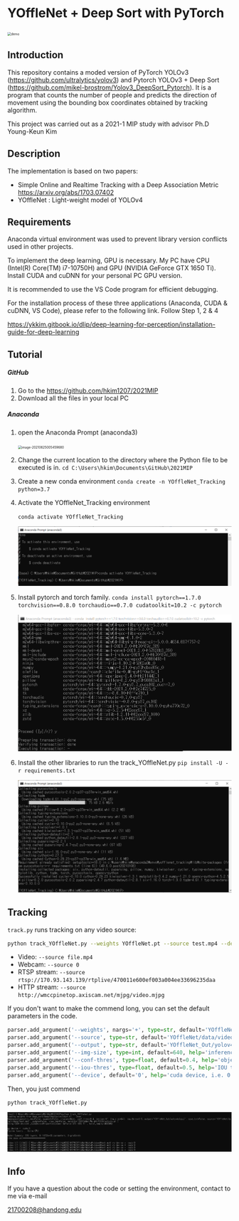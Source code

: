 # YOffleNet + Deep Sort with PyTorch

<img src=".\images\demo.gif" alt="demo" style="zoom:50%;" />

## Introduction

This repository contains a moded version of  PyTorch YOLOv3 (https://github.com/ultralytics/yolov3) and Pytorch YOLOv3 + Deep Sort (https://github.com/mikel-brostrom/Yolov3_DeepSort_Pytorch). It is a program that counts the number of people and predicts the direction of movement using the bounding box coordinates obtained by tracking algorithm.

This project was carried out as a 2021-1 MIP study with advisor Ph.D Young-Keun Kim

## Description

The implementation is based on two papers:

- Simple Online and Realtime Tracking with a Deep Association Metric
https://arxiv.org/abs/1703.07402
- YOffleNet : Light-weight model of YOLOv4

## Requirements

Anaconda virtual environment was used to prevent library version conflicts used in other projects.

To implement the deep learning, GPU is necessary. My PC have CPU (Intel(R) Core(TM) i7-10750H) and GPU (NVIDIA GeForce GTX 1650 Ti). Install CUDA and cuDNN for your personal PC GPU version.

It is recommended to use the VS Code program for efficient debugging.

For the installation process of these three applications (Anaconda, CUDA & cuDNN, VS Code), please refer to the following link. Follow Step 1, 2 & 4

https://ykkim.gitbook.io/dlip/deep-learning-for-perception/installation-guide-for-deep-learning

## Tutorial 

##### GitHub

1. Go to the https://github.com/hkim1207/2021MIP
2. Download all the files in your local PC

##### Anaconda

1. open the Anaconda Prompt (anaconda3)
   
   <img src=".images\image-20210625005459680.png" alt="image-20210625005459680" style="zoom:50%;" />
   
2. Change the current location to the directory where the Python file to be executed is in.
   `cd C:\Users\hkim\Documents\GitHub\2021MIP` 

3. Create a new conda environment
   `conda create -n YOffleNet_Tracking python=3.7` 

4. Activate the YOffleNet_Tracking environment

   `conda activate YOffleNet_Tracking`

   <img src=".\images\image-20210625010053407.png" alt="image-20210625010053407" style="zoom:50%;" />

5. Install pytorch and torch family. 
   `conda install pytorch==1.7.0 torchvision==0.8.0 torchaudio==0.7.0 cudatoolkit=10.2 -c pytorch`

   <img src=".\images\image-20210625015216696.png" alt="image-20210625015216696" style="zoom:50%;" />

6. Install the other libraries to run the track_YOffleNet.py
   `pip install -U -r requirements.txt`

   <img src=".\images\image-20210625010415772.png" alt="image-20210625010415772" style="zoom:50%;" />

## Tracking

`track.py` runs tracking on any video source:

```bash
python track_YOffleNet.py --weights YOffleNet.pt --source test.mp4 --device 0...
```

- Video:  `--source file.mp4`
- Webcam:  `--source 0`
- RTSP stream:  `--source rtsp://170.93.143.139/rtplive/470011e600ef003a004ee33696235daa`
- HTTP stream:  `--source http://wmccpinetop.axiscam.net/mjpg/video.mjpg`

If you don't want to make the commend long, you can set the default parameters in the code.

```python
parser.add_argument('--weights', nargs='+', type=str, default='YOffleNet/Weight/COCO/yolov4s.pt', help='model.pt path(s)')
parser.add_argument('--source', type=str, default='YOffleNet/data/videos/test.mp4', help='source')  
parser.add_argument('--output', type=str, default='YOffleNet_Out/yolov4s(cpu)', help='output folder')
parser.add_argument('--img-size', type=int, default=640, help='inference size (pixels)')
parser.add_argument('--conf-thres', type=float, default=0.4, help='object confidence threshold')
parser.add_argument('--iou-thres', type=float, default=0.5, help='IOU threshold for NMS')
parser.add_argument('--device', default='0', help='cuda device, i.e. 0 or 0,1,2,3 or cpu')
```

Then, you just commend

```bash
python track_YOffleNet.py
```

<img src=".\images\image-20210625015652131.png" alt="image-20210625015652131" style="zoom:50%;" />

## Info

If you have a question about the code or setting the environment, contact to me via e-mail

21700208@handong.edu
